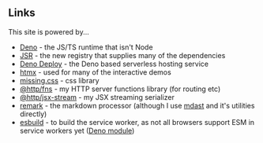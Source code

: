 ## Links

This site is powered by...

- [Deno](https://deno.land) - the JS/TS runtime that isn't Node
- [JSR](https://jsr.io/) - the new registry that supplies many of the dependencies
- [Deno Deploy](https://deno.com/deploy) - the Deno based serverless hosting
  service
- [htmx](https://htmx.org) - used for many of the interactive demos
- [missing.css](https://missing.style) - css library
- [@http/fns](https://jsr.io/@http/fns) - my HTTP server functions library (for routing etc)
- [@http/jsx-stream](https://jsr.io/@http/jsx-stream) - my JSX streaming serializer
- [remark](https://remark.js.org) - the markdown processor (although I use
  [mdast](https://github.com/syntax-tree/mdast) and it's utilities directly)
- [esbuild](https://esbuild.github.io/) - to build the service worker, as not
  all browsers support ESM in service workers yet
  ([Deno module](https://deno.land/x/esbuild))
